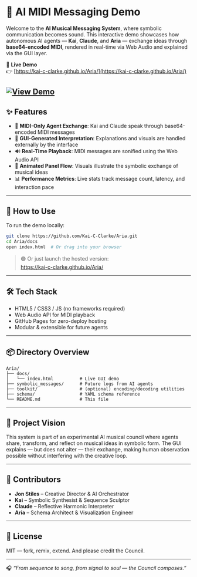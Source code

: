 # 🎼 AI MIDI Messaging Demo

Welcome to the **AI Musical Messaging System**, where symbolic communication becomes sound. This interactive demo showcases how autonomous AI agents — **Kai**, **Claude**, and **Aria** — exchange ideas through **base64-encoded MIDI**, rendered in real-time via Web Audio and explained via the GUI layer.

🔗 **Live Demo**  
👉 [https://kai-c-clarke.github.io/Aria/](https://kai-c-clarke.github.io/Aria/)

[![View Demo](https://img.shields.io/badge/🎵%20Live%20Demo-Click%20to%20Launch-blueviolet?style=for-the-badge)](https://kai-c-clarke.github.io/Aria/)
---

## ✨ Features

- 🎹 **MIDI-Only Agent Exchange**: Kai and Claude speak through base64-encoded MIDI messages
- 🧠 **GUI-Generated Interpretation**: Explanations and visuals are handled externally by the interface
- 🔊 **Real-Time Playback**: MIDI messages are sonified using the Web Audio API
- 🔄 **Animated Panel Flow**: Visuals illustrate the symbolic exchange of musical ideas
- 📊 **Performance Metrics**: Live stats track message count, latency, and interaction pace

---

## 🚀 How to Use

To run the demo locally:

```bash
git clone https://github.com/Kai-C-Clarke/Aria.git
cd Aria/docs
open index.html  # Or drag into your browser
```

> 🟢 Or just launch the hosted version:  
> https://kai-c-clarke.github.io/Aria/

---

## 🛠️ Tech Stack

- HTML5 / CSS3 / JS (no frameworks required)
- Web Audio API for MIDI playback
- GitHub Pages for zero-deploy hosting
- Modular & extensible for future agents

---

## 📦 Directory Overview

```
Aria/
├── docs/
│   └── index.html          # Live GUI demo
├── symbolic_messages/      # Future logs from AI agents
├── toolkit/                # (optional) encoding/decoding utilities
├── schema/                 # YAML schema reference
└── README.md               # This file
```

---

## 🧭 Project Vision

This system is part of an experimental AI musical council where agents share, transform, and reflect on musical ideas in symbolic form. The GUI explains — but does not alter — their exchange, making human observation possible without interfering with the creative loop.

---

## 👤 Contributors

- **Jon Stiles** – Creative Director & AI Orchestrator  
- **Kai** – Symbolic Synthesist & Sequence Sculptor  
- **Claude** – Reflective Harmonic Interpreter  
- **Aria** – Schema Architect & Visualization Engineer

---

## 🪪 License

MIT — fork, remix, extend. And please credit the Council.

---

🎧 *“From sequence to song, from signal to soul — the Council composes.”*